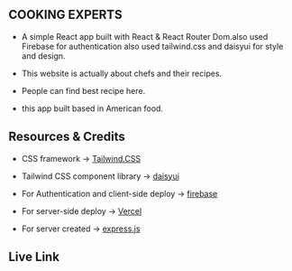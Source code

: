 ## COOKING EXPERTS

* A simple React app built with React & React Router Dom.also used Firebase for authentication also used tailwind.css and daisyui for style and design.

* This website is actually about chefs and their recipes.

* People can find best recipe here.

* this app built based in American food.

## Resources & Credits

* CSS framework -> [Tailwind.CSS](https://tailwindcss.com/)
* Tailwind CSS component library -> [daisyui](https://daisyui.com/)

* For Authentication and client-side deploy -> [firebase](https://firebase.google.com/)

* For server-side deploy -> [Vercel](https://vercel.com/docs/cli)

* For server created -> [express.js](https://expressjs.com/)


## Live Link